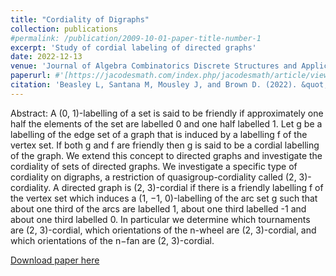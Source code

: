 ```yaml
---
title: "Cordiality of Digraphs"
collection: publications
#permalink: /publication/2009-10-01-paper-title-number-1
excerpt: 'Study of cordial labeling of directed graphs'
date: 2022-12-13
venue: 'Journal of Algebra Combinatorics Discrete Structures and Applications'
paperurl: #'[https://jacodesmath.com/index.php/jacodesmath/article/view/195](https://jacodesmath.com/index.php/jacodesmath/article/view/195)'
citation: 'Beasley L, Santana M, Mousley J, and Brown D. (2022). &quot; Cordiality of Digraphs &quot; <i>Journal of Algebra Combinatorics Discrete Structures and Applications</i>. Vol 10:1.'
---
```


Abstract: A (0, 1)-labelling of a set is said to be friendly if approximately one half the elements of the set are
labelled 0 and one half labelled 1. Let g be a labelling of the edge set of a graph that is induced by a
labelling f of the vertex set. If both g and f are friendly then g is said to be a cordial labelling of the
graph. We extend this concept to directed graphs and investigate the cordiality of sets of directed
graphs. We investigate a specific type of cordiality on digraphs, a restriction of quasigroup-cordiality
called (2, 3)-cordiality. A directed graph is (2, 3)-cordial if there is a friendly labelling f of the vertex
set which induces a (1, −1, 0)-labelling of the arc set g such that about one third of the arcs are
labelled 1, about one third labelled -1 and about one third labelled 0. In particular we determine
which tournaments are (2, 3)-cordial, which orientations of the n-wheel are (2, 3)-cordial, and which
orientations of the n−fan are (2, 3)-cordial.

[Download paper here](https://jacodesmath.com/index.php/jacodesmath/article/view/195/158)

